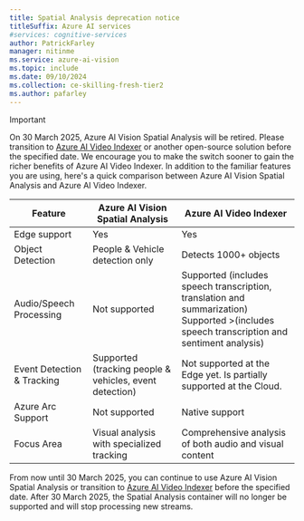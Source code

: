 ```yaml
---
title: Spatial Analysis deprecation notice
titleSuffix: Azure AI services
#services: cognitive-services
author: PatrickFarley
manager: nitinme
ms.service: azure-ai-vision
ms.topic: include
ms.date: 09/10/2024
ms.collection: ce-skilling-fresh-tier2
ms.author: pafarley
---
```


> [!IMPORTANT]
> On 30 March 2025, Azure AI Vision Spatial Analysis will be retired. Please transition to [Azure AI Video Indexer](https://azurearcjumpstart.com/azure_arc_jumpstart/azure_edge_iot_ops/aks_edge_essentials_single_vi) or another open-source solution before the specified date. We encourage you to make the switch sooner to gain the richer benefits of Azure AI Video Indexer. In addition to the familiar features you are using, here's a quick comparison between Azure AI Vision Spatial Analysis and Azure AI Video Indexer.
>
>|Feature |	Azure AI Vision Spatial Analysis |	Azure AI Video Indexer |
>|---|---|---|
>|Edge support |	Yes 	|Yes |
>|Object Detection |	People & Vehicle detection only |	Detects 1000+ objects |
>|Audio/Speech Processing |	Not supported |	Supported (includes speech transcription, translation and summarization)<br>Supported >(includes speech transcription and sentiment analysis) |
>|Event Detection & Tracking |	Supported (tracking people & vehicles, event detection) |	Not supported at the Edge yet. Is partially supported at the Cloud. |
>|Azure Arc Support|	Not supported |	Native support |
>|Focus Area 	|Visual analysis with specialized tracking |	Comprehensive analysis of both audio and visual content |
> 
> From now until 30 March 2025, you can continue to use Azure AI Vision Spatial Analysis or transition to [Azure AI Video Indexer](https://azurearcjumpstart.com/azure_arc_jumpstart/azure_edge_iot_ops/aks_edge_essentials_single_vi) before the specified date. After 30 March 2025, the Spatial Analysis container will no longer be supported and will stop processing new streams.